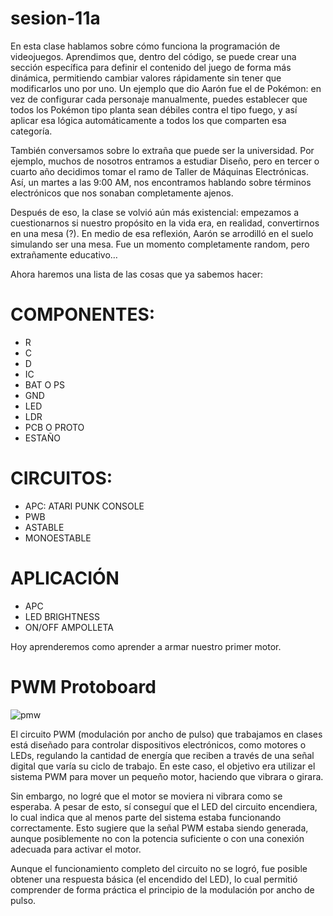 # sesion-11a

En esta clase hablamos sobre cómo funciona la programación de videojuegos. Aprendimos que, dentro del código, se puede crear una sección específica para definir el contenido del juego de forma más dinámica, permitiendo cambiar valores rápidamente sin tener que modificarlos uno por uno. Un ejemplo que dio Aarón fue el de Pokémon: en vez de configurar cada personaje manualmente, puedes establecer que todos los Pokémon tipo planta sean débiles contra el tipo fuego, y así aplicar esa lógica automáticamente a todos los que comparten esa categoría.

También conversamos sobre lo extraña que puede ser la universidad. Por ejemplo, muchos de nosotros entramos a estudiar Diseño, pero en tercer o cuarto año decidimos tomar el ramo de Taller de Máquinas Electrónicas. Así, un martes a las 9:00 AM, nos encontramos hablando sobre términos electrónicos que nos sonaban completamente ajenos.

Después de eso, la clase se volvió aún más existencial: empezamos a cuestionarnos si nuestro propósito en la vida era, en realidad, convertirnos en una mesa (?). En medio de esa reflexión, Aarón se arrodilló en el suelo simulando ser una mesa. Fue un momento completamente random, pero extrañamente educativo… 

Ahora haremos una lista de las cosas que ya sabemos hacer:

# COMPONENTES:
- R
- C
- D
- IC
- BAT O PS
- GND
- LED
- LDR
- PCB O PROTO
- ESTAÑO

# CIRCUITOS:
- APC: ATARI PUNK CONSOLE
- PWB
- ASTABLE
- MONOESTABLE

# APLICACIÓN 
- APC
- LED BRIGHTNESS
- ON/OFF AMPOLLETA


Hoy aprenderemos como aprender a armar nuestro primer motor.

# PWM Protoboard

![pmw](https://www.build-electronic-circuits.com/wp-content/uploads/2022/09/555-timer-pwm-circuit-motor.png)

El circuito PWM (modulación por ancho de pulso) que trabajamos en clases está diseñado para controlar dispositivos electrónicos, como motores o LEDs, regulando la cantidad de energía que reciben a través de una señal digital que varía su ciclo de trabajo. En este caso, el objetivo era utilizar el sistema PWM para mover un pequeño motor, haciendo que vibrara o girara.

Sin embargo, no logré que el motor se moviera ni vibrara como se esperaba. A pesar de esto, sí conseguí que el LED del circuito encendiera, lo cual indica que al menos parte del sistema estaba funcionando correctamente. Esto sugiere que la señal PWM estaba siendo generada, aunque posiblemente no con la potencia suficiente o con una conexión adecuada para activar el motor.

Aunque el funcionamiento completo del circuito no se logró, fue posible obtener una respuesta básica (el encendido del LED), lo cual permitió comprender de forma práctica el principio de la modulación por ancho de pulso.




